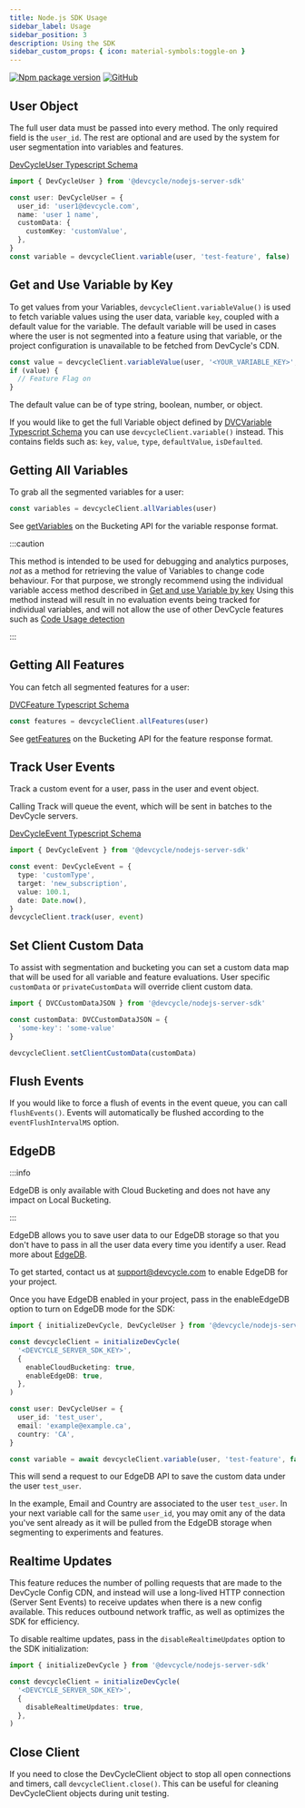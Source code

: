 ```yaml
---
title: Node.js SDK Usage
sidebar_label: Usage
sidebar_position: 3
description: Using the SDK
sidebar_custom_props: { icon: material-symbols:toggle-on }
---
```


[![Npm package version](https://badgen.net/npm/v/@devcycle/nodejs-server-sdk)](https://www.npmjs.com/package/@devcycle/nodejs-server-sdk)
[![GitHub](https://img.shields.io/github/stars/devcyclehq/js-sdks.svg?style=social&label=Star&maxAge=2592000)](https://github.com/devcyclehq/js-sdks)

[//]: # (wizard-evaluate-start)

## User Object

The full user data must be passed into every method. The only required field is the `user_id`.
The rest are optional and are used by the system for user segmentation into variables and features.

[DevCycleUser Typescript Schema](https://github.com/search?q=repo%3ADevCycleHQ%2Fjs-sdks+export+interface+DevCycleUser+language%3ATypeScript+path%3A*types.ts&type=code)

```typescript
import { DevCycleUser } from '@devcycle/nodejs-server-sdk'

const user: DevCycleUser = {
  user_id: 'user1@devcycle.com',
  name: 'user 1 name',
  customData: {
    customKey: 'customValue',
  },
}
const variable = devcycleClient.variable(user, 'test-feature', false)
```

## Get and Use Variable by Key

To get values from your Variables, `devcycleClient.variableValue()` is used to fetch variable values using the user data,
variable `key`, coupled with a default value for the variable. The default variable will be used in cases where
the user is not segmented into a feature using that variable, or the project configuration is unavailable
to be fetched from DevCycle's CDN.

```typescript
const value = devcycleClient.variableValue(user, '<YOUR_VARIABLE_KEY>', false)
if (value) {
  // Feature Flag on
}
```
[//]: # (wizard-evaluate-end)

The default value can be of type string, boolean, number, or object.

If you would like to get the full Variable object defined by [DVCVariable Typescript Schema](https://github.com/search?q=repo%3ADevCycleHQ%2Fjs-sdks+export+interface+DVCVariable%3C+language%3ATypeScript+path%3A*types.ts&type=code)
you can use `devcycleClient.variable()` instead. This contains fields such as:
`key`, `value`, `type`, `defaultValue`, `isDefaulted`.

## Getting All Variables

To grab all the segmented variables for a user:

```typescript
const variables = devcycleClient.allVariables(user)
```

See [getVariables](/bucketing-api/#tag/Bucketing-API/operation/getVariables) on the Bucketing API for the variable response format.

:::caution

This method is intended to be used for debugging and analytics purposes, *not* as a method for retrieving the value of Variables to change code behaviour.
For that purpose, we strongly recommend using the individual variable access method described in [Get and use Variable by key](#get-and-use-variable-by-key)
Using this method instead will result in no evaluation events being tracked for individual variables, and will not allow the use
of other DevCycle features such as [Code Usage detection](/integrations/github/feature-usage-action)

:::

## Getting All Features

You can fetch all segmented features for a user:

[DVCFeature Typescript Schema](https://github.com/search?q=repo%3ADevCycleHQ%2Fjs-sdks+%22export+type+DVCFeature%22+language%3ATypeScript+path%3A*types.ts&type=code)

```typescript
const features = devcycleClient.allFeatures(user)
```

See [getFeatures](/bucketing-api/#tag/Bucketing-API/operation/getFeatures) on the Bucketing API for the feature response format.

## Track User Events

Track a custom event for a user, pass in the user and event object.

Calling Track will queue the event, which will be sent in batches to the DevCycle servers.

[DevCycleEvent Typescript Schema](https://github.com/search?q=repo%3ADevCycleHQ%2Fjs-sdks+export+interface+DevCycleEvent+language%3ATypeScript+path%3A*types.ts&type=code)

```typescript
import { DevCycleEvent } from '@devcycle/nodejs-server-sdk'

const event: DevCycleEvent = {
  type: 'customType',
  target: 'new_subscription',
  value: 100.1,
  date: Date.now(),
}
devcycleClient.track(user, event)
```

## Set Client Custom Data

To assist with segmentation and bucketing you can set a custom data map that will be used for all variable and feature evaluations. User specific `customData` or `privateCustomData` will override client custom data.

```typescript
import { DVCCustomDataJSON } from '@devcycle/nodejs-server-sdk'

const customData: DVCCustomDataJSON = {
  'some-key': 'some-value'
}

devcycleClient.setClientCustomData(customData)
```

## Flush Events

If you would like to force a flush of events in the event queue, you can call `flushEvents()`.
Events will automatically be flushed according to the `eventFlushIntervalMS` option.

## EdgeDB

:::info

EdgeDB is only available with Cloud Bucketing and does not have any impact on Local Bucketing.

:::

EdgeDB allows you to save user data to our EdgeDB storage so that you don't have to pass in all the user data every time you identify a user. Read more about [EdgeDB](/platform/feature-flags/targeting/edgedb).

To get started, contact us at support@devcycle.com to enable EdgeDB for your project.

Once you have EdgeDB enabled in your project, pass in the enableEdgeDB option to turn on EdgeDB mode for the SDK:

```typescript
import { initializeDevCycle, DevCycleUser } from '@devcycle/nodejs-server-sdk'

const devcycleClient = initializeDevCycle(
  '<DEVCYCLE_SERVER_SDK_KEY>',
  {
    enableCloudBucketing: true,
    enableEdgeDB: true,
  },
)

const user: DevCycleUser = {
  user_id: 'test_user',
  email: 'example@example.ca',
  country: 'CA',
}

const variable = await devcycleClient.variable(user, 'test-feature', false)
```

This will send a request to our EdgeDB API to save the custom data under the user `test_user`.

In the example, Email and Country are associated to the user `test_user`. In your next variable call for the same `user_id`, you may omit any of the data you've sent already as it will be pulled from the EdgeDB storage when segmenting to experiments and features.

## Realtime Updates

This feature reduces the number of polling requests that are made to the DevCycle Config CDN, and instead will
use a long-lived HTTP connection (Server Sent Events) to receive updates when there is a new config available.
This reduces outbound network traffic, as well as optimizes the SDK for efficiency.

To disable realtime updates, pass in the `disableRealtimeUpdates` option to the SDK initialization:

```typescript
import { initializeDevCycle } from '@devcycle/nodejs-server-sdk'

const devcycleClient = initializeDevCycle(
  '<DEVCYCLE_SERVER_SDK_KEY>',
  {
    disableRealtimeUpdates: true,
  },
)
```

## Close Client

If you need to close the DevCycleClient object to stop all open connections and timers, call `devcycleClient.close()`.
This can be useful for cleaning DevCycleClient objects during unit testing.
